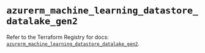 # `azurerm_machine_learning_datastore_datalake_gen2`

Refer to the Terraform Registry for docs: [`azurerm_machine_learning_datastore_datalake_gen2`](https://registry.terraform.io/providers/hashicorp/azurerm/4.41.0/docs/resources/machine_learning_datastore_datalake_gen2).
